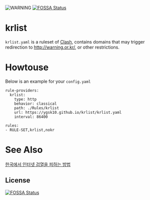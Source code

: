 ![WARNING](https://archive.vn/KUwoL/d65a98301512ab5a40c7325a0eec12c6ac3663f8/scr.png)
[![FOSSA Status](https://app.fossa.com/api/projects/git%2Bgithub.com%2Fygsk10%2Fkrlist.svg?type=shield)](https://app.fossa.com/projects/git%2Bgithub.com%2Fygsk10%2Fkrlist?ref=badge_shield)

# krlist

`krlist.yaml` is a ruleset of [Clash](https://github.com/Dreamacro/clash), contains domains that may trigger redirection to http://warning.or.kr/, or other restrictions.

# Howtouse
Below is an example for your `config.yaml`
```
rule-providers:
  krlist:
    type: http
    behavior: classical
    path: ./Rules/krlist
    url: https://ygsk10.github.io/krlist/krlist.yaml
    interval: 86400

rules:
- RULE-SET,krlist,nokr
```
# See Also
[한국에서 인터넷 검열을 피하는 방법](https://github.com/preco21/bypass-censorship-korea)


## License
[![FOSSA Status](https://app.fossa.com/api/projects/git%2Bgithub.com%2Fygsk10%2Fkrlist.svg?type=large)](https://app.fossa.com/projects/git%2Bgithub.com%2Fygsk10%2Fkrlist?ref=badge_large)